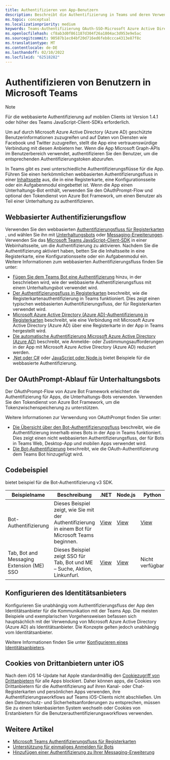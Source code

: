 ```yaml
---
title: Authentifizieren von App-Benutzern
description: Beschreibt die Authentifizierung in Teams und deren Verwendung in den Apps
ms.topic: conceptual
ms.localizationpriority: medium
keywords: Teams-Authentifizierung OAuth-SSO-Microsoft Azure Active Directory (Azure AD)
ms.openlocfilehash: cf8ab3d0f861187d304f26a1804ac3d953e9e5ac
ms.sourcegitcommit: 90587b1ec04bf20d716ed6feb8ccca4313e87f8c
ms.translationtype: MT
ms.contentlocale: de-DE
ms.lasthandoff: 02/10/2022
ms.locfileid: "62518282"
---
```

# <a name="authenticate-users-in-microsoft-teams"></a>Authentifizieren von Benutzern in Microsoft Teams

> [!Note]
> Für die webbasierte Authentifizierung auf mobilen Clients ist Version 1.4.1 oder höher des Teams JavaScript-Client-SDKs erforderlich.

Um auf durch Microsoft Azure Active Directory (Azure AD) geschützte Benutzerinformationen zuzugreifen und auf Daten von Diensten wie Facebook und Twitter zuzugreifen, stellt die App eine vertrauenswürdige Verbindung mit diesen Anbietern her. Wenn die App Microsoft Graph-APIs im Benutzerbereich verwendet, authentifizieren Sie den Benutzer, um die entsprechenden Authentifizierungstoken abzurufen.

In Teams gibt es zwei unterschiedliche Authentifizierungsflüsse für die App. Führen Sie einen herkömmlichen webbasierten Authentifizierungsfluss in einer [Inhaltsseite](~/tabs/how-to/create-tab-pages/content-page.md) aus, die in eine Registerkarte, eine Konfigurationsseite oder ein Aufgabenmodul eingebettet ist. Wenn die App einen Unterhaltungs-Bot enthält, verwenden Sie den OAuthPrompt-Flow und optional den Tokendienst von Azure Bot Framework, um einen Benutzer als Teil einer Unterhaltung zu authentifizieren.

## <a name="web-based-authentication-flow"></a>Webbasierter Authentifizierungsflow

Verwenden Sie den webbasierten [Authentifizierungsfluss für Registerkarten](~/tabs/what-are-tabs.md) , und wählen Sie ihn mit [Unterhaltungsbots](~/bots/what-are-bots.md) oder [Messaging-Erweiterungen](~/messaging-extensions/what-are-messaging-extensions.md). Verwenden Sie das [Microsoft Teams JavaScript-Client-SDK](/javascript/api/overview/msteams-client) in einer Webinhaltsseite, um die Authentifizierung zu aktivieren. Nachdem Sie die Authentifizierung aktiviert haben, betten Sie die Inhaltsseite in eine Registerkarte, eine Konfigurationsseite oder ein Aufgabenmodul ein. Weitere Informationen zum webbasierten Authentifizierungsfluss finden Sie unter:

* [Fügen Sie dem Teams Bot eine Authentifizierung](~/bots/how-to/authentication/add-authentication.md) hinzu, in der beschrieben wird, wie der webbasierte Authentifizierungsfluss mit einem Unterhaltungsbot verwendet wird.
* [Der Authentifizierungsfluss in Registerkarten](~/tabs/how-to/authentication/auth-flow-tab.md) beschreibt, wie die Registerkartenauthentifizierung in Teams funktioniert. Dies zeigt einen typischen webbasierten Authentifizierungsfluss, der für Registerkarten verwendet wird.
* [Microsoft Azure Active Directory (Azure AD)-Authentifizierung in Registerkarten](~/tabs/how-to/authentication/auth-tab-AAD.md) beschreibt, wie eine Verbindung mit Microsoft Azure Active Directory (Azure AD) über eine Registerkarte in der App in Teams hergestellt wird.
* [Die automatische Authentifizierung Microsoft Azure Active Directory (Azure AD)](~/tabs/how-to/authentication/auth-silent-AAD.md) beschreibt, wie Anmelde- oder Zustimmungsaufforderungen in der App mit Microsoft Azure Active Directory (Azure AD) reduziert werden.
* [.Net oder C#](https://github.com/OfficeDev/microsoft-teams-sample-complete-csharp) oder [JavaScript oder Node.js](https://github.com/OfficeDev/microsoft-teams-sample-complete-node) bietet Beispiele für die webbasierte Authentifizierung.

## <a name="the-oauthprompt-flow-for-conversational-bots"></a>Der OAuthPrompt-Ablauf für Unterhaltungsbots

Der OAuthPrompt-Flow von Azure Bot Framework erleichtert die Authentifizierung für Apps, die Unterhaltungs-Bots verwenden. Verwenden Sie den Tokendienst von Azure Bot Framework, um die Tokenzwischenspeicherung zu unterstützen.

Weitere Informationen zur Verwendung von OAuthPrompt finden Sie unter:

* [Die Übersicht über den Bot-Authentifizierungsfluss](~/bots/how-to/authentication/auth-flow-bot.md) beschreibt, wie die Authentifizierung innerhalb eines Bots in der App in Teams funktioniert. Dies zeigt einen nicht webbasierten Authentifizierungsfluss, der für Bots in Teams Web, Desktop-App und mobilen Apps verwendet wird.
* [Die Bot-Authentifizierung](~/bots/how-to/authentication/add-authentication.md) beschreibt, wie die OAuth-Authentifizierung dem Teams Bot hinzugefügt wird.

## <a name="code-sample"></a>Codebeispiel

bietet beispiel für die Bot-Authentifizierung v3 SDK.

| **Beispielname** | **Beschreibung** | **.NET** | **Node.js** | **Python** |
|---------------|------------|------------|-------------|---------------|
| Bot-Authentifizierung | Dieses Beispiel zeigt, wie Sie mit der Authentifizierung in einem Bot für Microsoft Teams beginnen. | [View](https://github.com/microsoft/BotBuilder-Samples/tree/master/samples/csharp_dotnetcore/46.teams-auth) | [View](https://github.com/microsoft/BotBuilder-Samples/tree/master/samples/javascript_nodejs/46.teams-auth) | [View](https://github.com/microsoft/BotBuilder-Samples/tree/main/samples/python/46.teams-auth) |
| Tab, Bot and Messaging Extension (ME) SSO | Dieses Beispiel zeigt SSO für Tab, Bot und ME – Suche, Aktion, Linkunfurl. |  [View](https://github.com/OfficeDev/Microsoft-Teams-Samples/tree/main/samples/app-sso/csharp) | [View](https://github.com/OfficeDev/Microsoft-Teams-Samples/tree/main/samples/app-sso/nodejs) | Nicht verfügbar |


## <a name="configure-the-identity-provider"></a>Konfigurieren des Identitätsanbieters

Konfigurieren Sie unabhängig vom Authentifizierungsfluss der App den Identitätsanbieter für die Kommunikation mit der Teams App. Die meisten Beispiele und exemplarischen Vorgehensweisen befassen sich hauptsächlich mit der Verwendung von Microsoft Azure Active Directory (Azure AD) als Identitätsanbieter. Die Konzepte gelten jedoch unabhängig vom Identitätsanbieter. 

Weitere Informationen finden Sie unter [Konfigurieren eines Identitätsanbieters](~/concepts/authentication/configure-identity-provider.md).

## <a name="third-party-cookies-on-ios"></a>Cookies von Drittanbietern unter iOS

Nach dem iOS 14-Update hat Apple standardmäßig den [Cookiezugriff von Drittanbietern](https://webkit.org/blog/10218/full-third-party-cookie-blocking-and-more/) für alle Apps blockiert. Daher können apps, die Cookies von Drittanbietern für die Authentifizierung auf ihren Kanal- oder Chat-Registerkarten und persönlichen Apps verwenden, ihre Authentifizierungsworkflows auf Teams iOS-Clients nicht abschließen. Um den Datenschutz- und Sicherheitsanforderungen zu entsprechen, müssen Sie zu einem tokenbasierten System wechseln oder Cookies von Erstanbietern für die Benutzerauthentifizierungsworkflows verwenden.

## <a name="see-also"></a>Weitere Artikel

* [Microsoft Teams Authentifizierungsfluss für Registerkarten](~/tabs/how-to/authentication/auth-flow-tab.md)
* [Unterstützung für einmaliges Anmelden für Bots](~/bots/how-to/authentication/auth-aad-sso-bots.md)
* [Hinzufügen einer Authentifizierung zu Ihrer Messaging-Erweiterung](~/messaging-extensions/how-to/add-authentication.md)